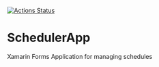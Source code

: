 [![Actions Status](https://github.com/UnicosGaming/SchedulerApp/workflows/main/badge.svg)](https://github.com/UnicosGaming/SchedulerApp/actions)

# SchedulerApp
Xamarin Forms Application for managing schedules
